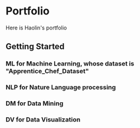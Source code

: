 # Portfolio

Here is Haolin's portfolio

## Getting Started

### ML for Machine Learning, whose dataset is "Apprentice_Chef_Dataset" 
### NLP for Nature Language processing 
### DM for Data Mining 
### DV for Data Visualization 
